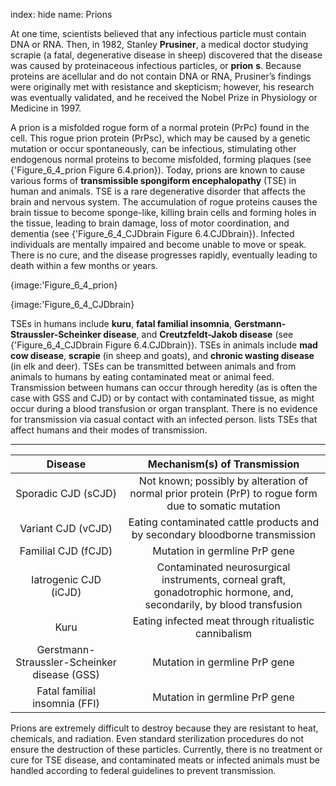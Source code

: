 index: hide
name: Prions

At one time, scientists believed that any infectious particle must contain DNA or RNA. Then, in 1982, Stanley  **Prusiner**, a medical doctor studying scrapie (a fatal, degenerative disease in sheep) discovered that the disease was caused by proteinaceous infectious particles, or  **prion** **s**. Because proteins are acellular and do not contain DNA or RNA, Prusiner’s findings were originally met with resistance and skepticism; however, his research was eventually validated, and he received the Nobel Prize in Physiology or Medicine in 1997.

A prion is a misfolded rogue form of a normal protein (PrPc) found in the cell. This rogue prion protein (PrPsc), which may be caused by a genetic mutation or occur spontaneously, can be infectious, stimulating other endogenous normal proteins to become misfolded, forming plaques (see {'Figure_6_4_prion Figure 6.4.prion}). Today, prions are known to cause various forms of  **transmissible spongiform encephalopathy** (TSE) in human and animals. TSE is a rare degenerative disorder that affects the brain and nervous system. The accumulation of rogue proteins causes the brain tissue to become sponge-like, killing brain cells and forming holes in the tissue, leading to brain damage, loss of motor coordination, and dementia (see {'Figure_6_4_CJDbrain Figure 6.4.CJDbrain}). Infected individuals are mentally impaired and become unable to move or speak. There is no cure, and the disease progresses rapidly, eventually leading to death within a few months or years.


{image:'Figure_6_4_prion}
        


{image:'Figure_6_4_CJDbrain}
        

TSEs in humans include  **kuru**,  **fatal familial insomnia**,  **Gerstmann-Straussler-Scheinker disease**, and  **Creutzfeldt-Jakob disease** (see {'Figure_6_4_CJDbrain Figure 6.4.CJDbrain}). TSEs in animals include  **mad cow disease**,  **scrapie** (in sheep and goats), and  **chronic wasting disease** (in elk and deer). TSEs can be transmitted between animals and from animals to humans by eating contaminated meat or animal feed. Transmission between humans can occur through heredity (as is often the case with GSS and CJD) or by contact with contaminated tissue, as might occur during a blood transfusion or organ transplant. There is no evidence for transmission via casual contact with an infected person.  lists TSEs that affect humans and their modes of transmission.


****

|  **Disease** |  **Mechanism(s) of Transmission** |
|:-:|:-:|
| Sporadic CJD (sCJD) | Not known; possibly by alteration of normal prior protein (PrP) to rogue form due to somatic mutation |
| Variant CJD (vCJD) | Eating contaminated cattle products and by secondary bloodborne transmission |
| Familial CJD (fCJD) | Mutation in germline PrP gene |
| Iatrogenic CJD (iCJD) | Contaminated neurosurgical instruments, corneal graft, gonadotrophic hormone, and, secondarily, by blood transfusion |
| Kuru | Eating infected meat through ritualistic cannibalism |
| Gerstmann-Straussler-Scheinker disease (GSS) | Mutation in germline PrP gene |
| Fatal familial insomnia (FFI) | Mutation in germline PrP gene |
    

Prions are extremely difficult to destroy because they are resistant to heat, chemicals, and radiation. Even standard sterilization procedures do not ensure the destruction of these particles. Currently, there is no treatment or cure for TSE disease, and contaminated meats or infected animals must be handled according to federal guidelines to prevent transmission.
